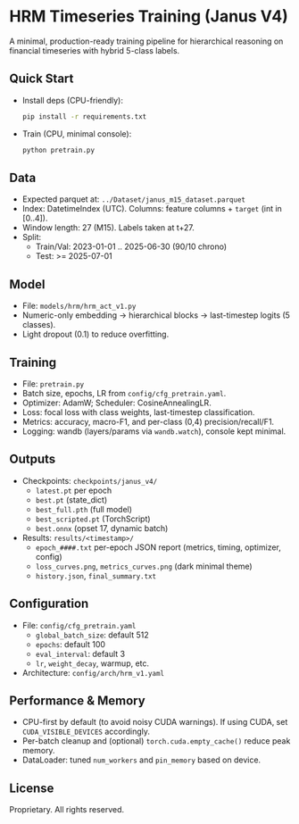 # HRM Timeseries Training (Janus V4)

A minimal, production-ready training pipeline for hierarchical reasoning on financial timeseries with hybrid 5-class labels.

## Quick Start

- Install deps (CPU-friendly):
  ```bash
  pip install -r requirements.txt
  ```
- Train (CPU, minimal console):
  ```bash
  python pretrain.py
  ```

## Data
- Expected parquet at: `../Dataset/janus_m15_dataset.parquet`
- Index: DatetimeIndex (UTC). Columns: feature columns + `target` (int in [0..4]).
- Window length: 27 (M15). Labels taken at t+27.
- Split:
  - Train/Val: 2023-01-01 .. 2025-06-30 (90/10 chrono)
  - Test:      >= 2025-07-01

## Model
- File: `models/hrm/hrm_act_v1.py`
- Numeric-only embedding → hierarchical blocks → last-timestep logits (5 classes).
- Light dropout (0.1) to reduce overfitting.

## Training
- File: `pretrain.py`
- Batch size, epochs, LR from `config/cfg_pretrain.yaml`.
- Optimizer: AdamW; Scheduler: CosineAnnealingLR.
- Loss: focal loss with class weights, last-timestep classification.
- Metrics: accuracy, macro-F1, and per-class (0,4) precision/recall/F1.
- Logging: wandb (layers/params via `wandb.watch`), console kept minimal.

## Outputs
- Checkpoints: `checkpoints/janus_v4/`
  - `latest.pt` per epoch
  - `best.pt` (state_dict)
  - `best_full.pth` (full model)
  - `best_scripted.pt` (TorchScript)
  - `best.onnx` (opset 17, dynamic batch)
- Results: `results/<timestamp>/`
  - `epoch_####.txt` per-epoch JSON report (metrics, timing, optimizer, config)
  - `loss_curves.png`, `metrics_curves.png` (dark minimal theme)
  - `history.json`, `final_summary.txt`

## Configuration
- File: `config/cfg_pretrain.yaml`
  - `global_batch_size`: default 512
  - `epochs`: default 100
  - `eval_interval`: default 3
  - `lr`, `weight_decay`, warmup, etc.
- Architecture: `config/arch/hrm_v1.yaml`

## Performance & Memory
- CPU-first by default (to avoid noisy CUDA warnings). If using CUDA, set `CUDA_VISIBLE_DEVICES` accordingly.
- Per-batch cleanup and (optional) `torch.cuda.empty_cache()` reduce peak memory.
- DataLoader: tuned `num_workers` and `pin_memory` based on device.

## License
Proprietary. All rights reserved.
